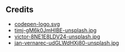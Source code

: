 ## Credits

* [codepen-logo.svg](https://blog.codepen.io/wp-content/themes/codepen/images/codepen-logo.svg)
* [timj-gM6k0JmHIBE-unsplash.jpg](https://unsplash.com/photos/gM6k0JmHIBE)
* [victor-8NE1E8LDV24-unsplash.jpg](https://unsplash.com/photos/8NE1E8LDV24)
* [jan-vernarec-udGLWdHXj80-unsplash.jpg](https://unsplash.com/photos/udGLWdHXj80)
